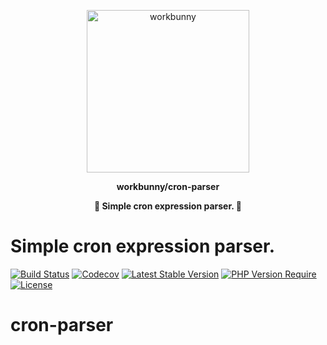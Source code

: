 <p align="center"><img width="260px" src="https://chaz6chez.cn/images/workbunny-logo.png" alt="workbunny"></p>

**<p align="center">workbunny/cron-parser</p>**

**<p align="center">🐇 Simple cron expression parser. 🐇</p>**

# Simple cron expression parser.

[![Build Status](https://github.com/workbunny/cron-parser/actions/workflows/CI.yml/badge.svg)](https://github.com/workbunny//cron-parser/actions)
[![Codecov](https://codecov.io/github/workbunny/cron-parser/branch/main/graph/badge.svg)](https://codecov.io/github/workbunny/cron-parser)
[![Latest Stable Version](https://badgen.net/packagist/v/workbunny//cron-parser/latest)](https://github.com/workbunny//cron-parser/releases)
[![PHP Version Require](https://badgen.net/packagist/php/workbunny//cron-parser)](https://github.com/workbunny//cron-parser/blob/main/composer.json)
[![License](https://badgen.net/packagist/license/workbunny//cron-parser)](https://github.com/workbunny//cron-parser/blob/main/LICENSE)

# cron-parser